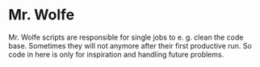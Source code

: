 # Mr. Wolfe

Mr. Wolfe scripts are responsible for single jobs to e. g. clean the code base. Sometimes they will not anymore after their first productive run. So code in here is only for inspiration and handling future problems.

